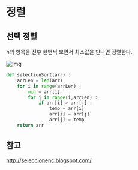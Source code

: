 # 정렬

## 선택 정렬

n의 항목을 전부 한번씩 보면서 최소값을 만나면 정렬한다.

![img](http://4.bp.blogspot.com/-89uV3LBnRlA/VS10mBeOXjI/AAAAAAAAADE/hsc7LQYy6FE/s1600/Selection%2Bejemplo.gif)

```python
def selectionSort(arr) :
    arrLen = len(arr)
    for i in range(arrLen) :
        min = arr[i]
        for j in range(i,arrLen) :
            if arr[i] > arr[j] :
                temp = arr[i]
                arr[i] = arr[j]
                arr[j] = temp
    return arr
```



## 참고

http://seleccionenc.blogspot.com/